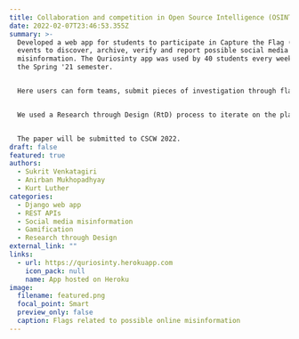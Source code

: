 ```yaml
---
title: Collaboration and competition in Open Source Intelligence (OSINT) analysis
date: 2022-02-07T23:46:53.355Z
summary: >-
  Developed a web app for students to participate in Capture the Flag (CTF)
  events to discover, archive, verify and report possible social media
  misinformation. The Quriosinty app was used by 40 students every week during
  the Spring '21 semester.


  Here users can form teams, submit pieces of investigation through flags and judges can award points based on a rubric. Built REST API endpoints to extend the platform for integrating new OSINT tools. 


  We used a Research through Design (RtD) process to iterate on the platform and generate design recommendations for systems aimed at verification of online information. Data was collected from system logs, student reflections, and semi-structured interviews.


  The paper will be submitted to CSCW 2022.
draft: false
featured: true
authors:
  - Sukrit Venkatagiri
  - Anirban Mukhopadhyay
  - Kurt Luther
categories:
  - Django web app
  - REST APIs
  - Social media misinformation
  - Gamification
  - Research through Design
external_link: ""
links:
  - url: https://quriosinty.herokuapp.com
    icon_pack: null
    name: App hosted on Heroku
image:
  filename: featured.png
  focal_point: Smart
  preview_only: false
  caption: Flags related to possible online misinformation
---
```

